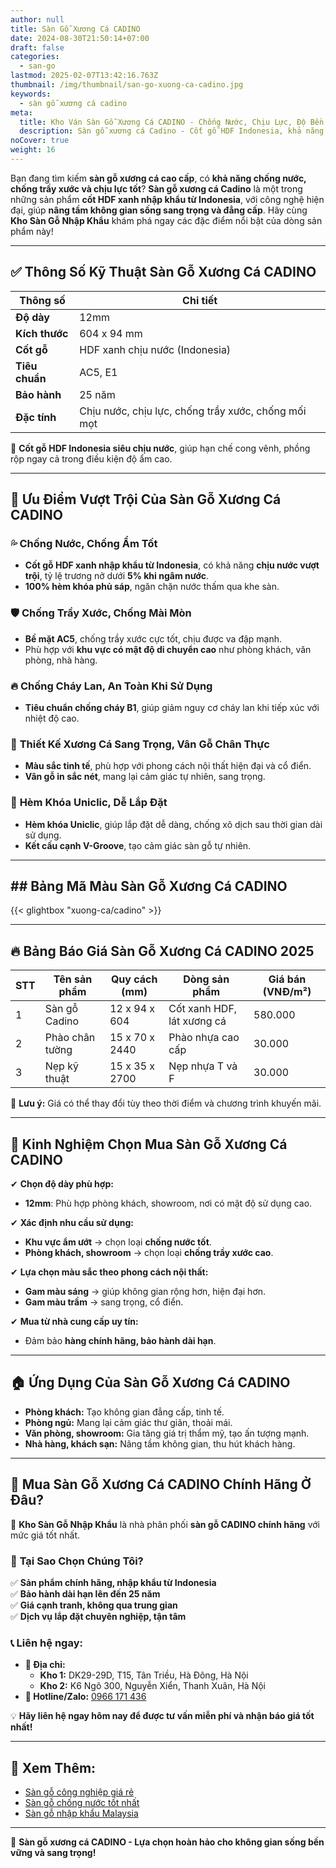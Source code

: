 ```yaml
---
author: null
title: Sàn Gỗ Xương Cá CADINO
date: 2024-08-30T21:50:14+07:00
draft: false
categories:
  - san-go
lastmod: 2025-02-07T13:42:16.763Z
thumbnail: /img/thumbnail/san-go-xuong-ca-cadino.jpg
keywords:
  - sàn gỗ xương cá cadino
meta:
  title: Kho Ván Sàn Gỗ Xương Cá CADINO - Chống Nước, Chịu Lực, Độ Bền Cao
  description: Sàn gỗ xương cá Cadino - Cốt gỗ HDF Indonesia, khả năng chịu nước và chịu lực vượt trội. Sự lựa chọn hoàn hảo cho không gian sang trọng.
noCover: true
weight: 16
---
```


Bạn đang tìm kiếm **sàn gỗ xương cá cao cấp**, có **khả năng chống nước, chống trầy xước và chịu lực tốt**? **Sàn gỗ xương cá Cadino** là một trong những sản phẩm **cốt HDF xanh nhập khẩu từ Indonesia**, với công nghệ hiện đại, giúp **nâng tầm không gian sống sang trọng và đẳng cấp**. Hãy cùng **Kho Sàn Gỗ Nhập Khẩu** khám phá ngay các đặc điểm nổi bật của dòng sản phẩm này!

---

## ✅ Thông Số Kỹ Thuật Sàn Gỗ Xương Cá CADINO

| **Thông số**   | **Chi tiết**                      |
|---------------|--------------------------------|
| **Độ dày**    | 12mm                           |
| **Kích thước**| 604 x 94 mm                     |
| **Cốt gỗ**    | HDF xanh chịu nước (Indonesia) |
| **Tiêu chuẩn**| AC5, E1                         |
| **Bảo hành**  | 25 năm                          |
| **Đặc tính**  | Chịu nước, chịu lực, chống trầy xước, chống mối mọt |

📌 **Cốt gỗ HDF Indonesia siêu chịu nước**, giúp hạn chế cong vênh, phồng rộp ngay cả trong điều kiện độ ẩm cao.

---

## 🌟 Ưu Điểm Vượt Trội Của Sàn Gỗ Xương Cá CADINO

### 💦 **Chống Nước, Chống Ẩm Tốt**
- **Cốt gỗ HDF xanh nhập khẩu từ Indonesia**, có khả năng **chịu nước vượt trội**, tỷ lệ trương nở dưới **5% khi ngâm nước**.  
- **100% hèm khóa phủ sáp**, ngăn chặn nước thấm qua khe sàn.  

### 🛡️ **Chống Trầy Xước, Chống Mài Mòn**
- **Bề mặt AC5**, chống trầy xước cực tốt, chịu được va đập mạnh.  
- Phù hợp với **khu vực có mật độ di chuyển cao** như phòng khách, văn phòng, nhà hàng.  

### 🔥 **Chống Cháy Lan, An Toàn Khi Sử Dụng**
- **Tiêu chuẩn chống cháy B1**, giúp giảm nguy cơ cháy lan khi tiếp xúc với nhiệt độ cao.  

### 🎨 **Thiết Kế Xương Cá Sang Trọng, Vân Gỗ Chân Thực**
- **Màu sắc tinh tế**, phù hợp với phong cách nội thất hiện đại và cổ điển.  
- **Vân gỗ in sắc nét**, mang lại cảm giác tự nhiên, sang trọng.  

### 🔧 **Hèm Khóa Uniclic, Dễ Lắp Đặt**
- **Hèm khóa Uniclic**, giúp lắp đặt dễ dàng, chống xô dịch sau thời gian dài sử dụng.  
- **Kết cấu cạnh V-Groove**, tạo cảm giác sàn gỗ tự nhiên.  

---

## ## Bảng Mã Màu Sàn Gỗ Xương Cá CADINO

{{< glightbox "xuong-ca/cadino" >}}

---

## 🔥 Bảng Báo Giá Sàn Gỗ Xương Cá CADINO 2025

| **STT** | **Tên sản phẩm**        | **Quy cách (mm)**  | **Dòng sản phẩm**              | **Giá bán (VNĐ/m²)** |
|--------|---------------------|----------------|----------------------------|------------------|
| 1      | Sàn gỗ Cadino       | 12 x 94 x 604  | Cốt xanh HDF, lát xương cá | 580.000         |
| 2      | Phào chân tường     | 15 x 70 x 2440 | Phào nhựa cao cấp          | 30.000          |
| 3      | Nẹp kỹ thuật        | 15 x 35 x 2700 | Nẹp nhựa T và F            | 30.000          |

📌 **Lưu ý:** Giá có thể thay đổi tùy theo thời điểm và chương trình khuyến mãi.

---

## 🎯 Kinh Nghiệm Chọn Mua Sàn Gỗ Xương Cá CADINO

✔ **Chọn độ dày phù hợp:**  
   - **12mm**: Phù hợp phòng khách, showroom, nơi có mật độ sử dụng cao.  

✔ **Xác định nhu cầu sử dụng:**  
   - **Khu vực ẩm ướt** → chọn loại **chống nước tốt**.  
   - **Phòng khách, showroom** → chọn loại **chống trầy xước cao**.  

✔ **Lựa chọn màu sắc theo phong cách nội thất:**  
   - **Gam màu sáng** → giúp không gian rộng hơn, hiện đại hơn.  
   - **Gam màu trầm** → sang trọng, cổ điển.  

✔ **Mua từ nhà cung cấp uy tín:**  
   - Đảm bảo **hàng chính hãng, bảo hành dài hạn**.  

---

## 🏠 Ứng Dụng Của Sàn Gỗ Xương Cá CADINO

- **Phòng khách:** Tạo không gian đẳng cấp, tinh tế.  
- **Phòng ngủ:** Mang lại cảm giác thư giãn, thoải mái.  
- **Văn phòng, showroom:** Gia tăng giá trị thẩm mỹ, tạo ấn tượng mạnh.  
- **Nhà hàng, khách sạn:** Nâng tầm không gian, thu hút khách hàng.  

---

## 📍 Mua Sàn Gỗ Xương Cá CADINO Chính Hãng Ở Đâu?

🔎 **Kho Sàn Gỗ Nhập Khẩu** là nhà phân phối **sàn gỗ CADINO chính hãng** với mức giá tốt nhất.

### 🎯 **Tại Sao Chọn Chúng Tôi?**
✅ **Sản phẩm chính hãng, nhập khẩu từ Indonesia**  
✅ **Bảo hành dài hạn lên đến 25 năm**  
✅ **Giá cạnh tranh, không qua trung gian**  
✅ **Dịch vụ lắp đặt chuyên nghiệp, tận tâm**  

### 📞 **Liên hệ ngay:**
- **📍 Địa chỉ:**  
  - **Kho 1:** DK29-29D, T15, Tân Triều, Hà Đông, Hà Nội  
  - **Kho 2:** K6 Ngõ 300, Nguyễn Xiển, Thanh Xuân, Hà Nội  
- **📲 Hotline/Zalo:** [0966 171 436](tel:0966171436)  

💡 **Hãy liên hệ ngay hôm nay để được tư vấn miễn phí và nhận báo giá tốt nhất!**

---

## 🔗 Xem Thêm:

- [Sàn gỗ công nghiệp giá rẻ](/san-go-cong-nghiep/san-go-gia-re/)  
- [Sàn gỗ chống nước tốt nhất](/san-go-cong-nghiep/san-go-chiu-nuoc/)  
- [Sàn gỗ nhập khẩu Malaysia](/san-go-cong-nghiep/kho-san-go-malaysia/)  

---

📢 **Sàn gỗ xương cá CADINO - Lựa chọn hoàn hảo cho không gian sống bền vững và sang trọng!**
